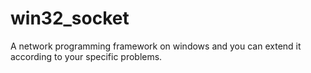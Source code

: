 win32_socket
============

A network programming framework on windows and you can extend it according to your specific problems. 
